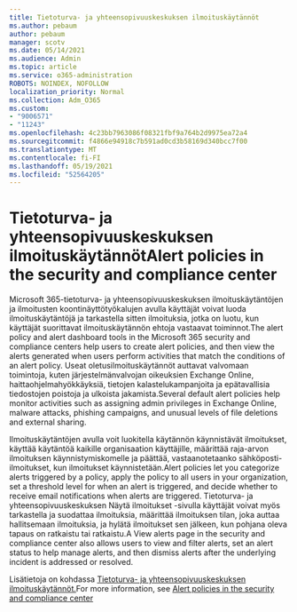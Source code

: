```yaml
---
title: Tietoturva- ja yhteensopivuuskeskuksen ilmoituskäytännöt
ms.author: pebaum
author: pebaum
manager: scotv
ms.date: 05/14/2021
ms.audience: Admin
ms.topic: article
ms.service: o365-administration
ROBOTS: NOINDEX, NOFOLLOW
localization_priority: Normal
ms.collection: Adm_O365
ms.custom:
- "9006571"
- "11243"
ms.openlocfilehash: 4c23bb7963086f08321fbf9a764b2d9975ea72a4
ms.sourcegitcommit: f4866e94918c7b591ad0cd3b58169d340bcc7f00
ms.translationtype: MT
ms.contentlocale: fi-FI
ms.lasthandoff: 05/19/2021
ms.locfileid: "52564205"
---
```

# <a name="alert-policies-in-the-security-and-compliance-center"></a><span data-ttu-id="9a026-102">Tietoturva- ja yhteensopivuuskeskuksen ilmoituskäytännöt</span><span class="sxs-lookup"><span data-stu-id="9a026-102">Alert policies in the security and compliance center</span></span>

<span data-ttu-id="9a026-103">Microsoft 365-tietoturva- ja yhteensopivuuskeskuksen ilmoituskäytäntöjen ja ilmoitusten koontinäyttötyökalujen avulla käyttäjät voivat luoda ilmoituskäytäntöjä ja tarkastella sitten ilmoituksia, jotka on luotu, kun käyttäjät suorittavat ilmoituskäytännön ehtoja vastaavat toiminnot.</span><span class="sxs-lookup"><span data-stu-id="9a026-103">The alert policy and alert dashboard tools in the Microsoft 365 security and compliance centers help users to create alert policies, and then view the alerts generated when users perform activities that match the conditions of an alert policy.</span></span> <span data-ttu-id="9a026-104">Useat oletusilmoituskäytännöt auttavat valvomaan toimintoja, kuten järjestelmänvalvojan oikeuksien Exchange Online, haittaohjelmahyökkäyksiä, tietojen kalastelukampanjoita ja epätavallisia tiedostojen poistoja ja ulkoista jakamista.</span><span class="sxs-lookup"><span data-stu-id="9a026-104">Several default alert policies help monitor activities such as assigning admin privileges in Exchange Online, malware attacks, phishing campaigns, and unusual levels of file deletions and external sharing.</span></span>

<span data-ttu-id="9a026-105">Ilmoituskäytäntöjen avulla voit luokitella käytännön käynnistävät ilmoitukset, käyttää käytäntöä kaikille organisaation käyttäjille, määrittää raja-arvon ilmoituksen käynnistymiskomelle ja päättää, vastaanotetaanko sähköposti-ilmoitukset, kun ilmoitukset käynnistetään.</span><span class="sxs-lookup"><span data-stu-id="9a026-105">Alert policies let you categorize alerts triggered by a policy, apply the policy to all users in your organization, set a threshold level for when an alert is triggered, and decide whether to receive email notifications when alerts are triggered.</span></span> <span data-ttu-id="9a026-106">Tietoturva- ja yhteensopivuuskeskuksen Näytä ilmoitukset -sivulla käyttäjät voivat myös tarkastella ja suodattaa ilmoituksia, määrittää ilmoituksen tilan, joka auttaa hallitsemaan ilmoituksia, ja hylätä ilmoitukset sen jälkeen, kun pohjana oleva tapaus on ratkaistu tai ratkaistu.</span><span class="sxs-lookup"><span data-stu-id="9a026-106">A View alerts page in the security and compliance center also allows users to view and filter alerts, set an alert status to help manage alerts, and then dismiss alerts after the underlying incident is addressed or resolved.</span></span>

<span data-ttu-id="9a026-107">Lisätietoja on kohdassa [Tietoturva- ja yhteensopivuuskeskuksen ilmoituskäytännöt.](/microsoft-365/compliance/alert-policies)</span><span class="sxs-lookup"><span data-stu-id="9a026-107">For more information, see [Alert policies in the security and compliance center](/microsoft-365/compliance/alert-policies)</span></span>
